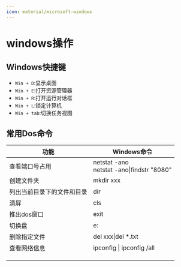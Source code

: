 ```yaml
---
icon: material/microsoft-windows
---
```


# windows操作

## Windows快捷键

- `Win + D`:显示桌面
- `Win + E`:打开资源管理器
- `Win + R`:打开运行对话框
- `Win + L`:锁定计算机
- `Win + tab`:切换任务视图

## 常用Dos命令

| 功能            | Windows命令                                      | 
|---------------|------------------------------------------------|
| 查看端口号占用       | netstat -ano<br/> netstat -ano\|findstr "8080" |        
| 创建文件夹         | mkdir xxx                                      |        
| 列出当前目录下的文件和目录 | dir                                            |        
| 清屏            | cls                                            |        
| 推出dos窗口       | exit                                           |        
| 切换盘           | e:                                             |
| 删除指定文件        | del xxx\|del *.txt                             |
| 查看网络信息        | ipconfig \| ipconfig /all                      |
|               |                                                |
|               |                                                |
|               |                                                |
